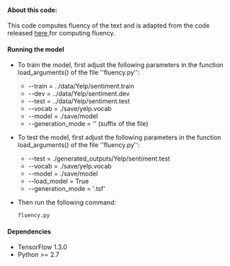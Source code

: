 #### About this code:
This code computes fluency of the text and  is adapted from the code released  <a href="https://github.com/shentianxiao/language-style-transfer/blob/master/code/language_model.py"> here </a> for computing fluency. 

<!-- GETTING STARTED ## Getting Started-->

<!--*****************************1. -->

#### Running the model
* To train the model, first adjust the following parameters in the function load_arguments() of the file  ''fluency.py'':
   * --train = ../data/Yelp/sentiment.train 
   * --dev = ../data/Yelp/sentiment.dev 
   * --test = ../data/Yelp/sentiment.test 
   * --vocab = ./save/yelp.vocab 
   * --model = ./save/model 
   * --generation_mode = '' (suffix of the file)
   
* To test the model, first adjust the following parameters in the function load_arguments() of the file  ''fluency.py'':
   * --test = ./generated_outputs/Yelp/sentiment.test 
   * --vocab = ./save/yelp.vocab 
   * --model = ./save/model 
   * --load_model = True
   * --generation_mode = '.tsf' 

* Then run the following command:
   ```sh
   fluency.py
   ```
####  Dependencies
* TensorFlow 1.3.0
* Python >= 2.7
